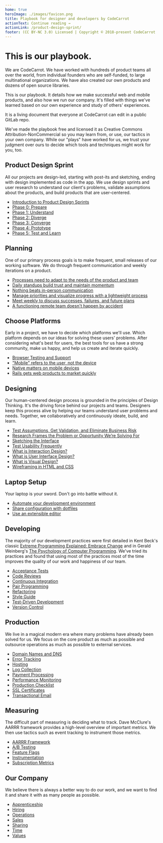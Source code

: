 ```yaml
---
home: true
heroImage: ./images/favicon.png
title: Playbook for designer and developers by CodeCarrot
actionText: Continue reading →
actionLink: /product-design-sprint/
footer: (CC BY-NC 3.0) Licensed | Copyright © 2018-present CodeCarrot
---
```


# This is our playbook.

We are CodeCarrot. We have worked with hundreds of product teams all over the world, from individual founders who are self-funded, to large multinational organizations. We have also created our own products and dozens of open source libraries.

This is our playbook. It details how we make successful web and mobile products, and also how we run our company. It's filled with things we've learned based on our own experience and study of others' experiences.

It is a living document that everyone at CodeCarrot can edit in a public GitLab repo.

We've made the playbook free and licensed it as Creative Commons Attribution-NonCommercial so you may learn from, or use, our tactics in your own company. While our "plays" have worked for us, we trust your judgment over ours to decide which tools and techniques might work for you, too.

## Product Design Sprint

All our projects are design-led, starting with post-its and sketching, ending with design implemented as code in the app. We use design sprints and user research to understand our client's problems, validate assumptions about the products, and build products that are user-centered.

* [Introduction to Product Design Sprints](/product-design-sprint/)
* [Phase 0: Prepare](/product-design-sprint/phase-0-prepare.md)
* [Phase 1: Understand](/product-design-sprint/phase-1-understand.md)
* [Phase 2: Diverge](/product-design-sprint/phase-2-diverge.md)
* [Phase 3: Converge](/product-design-sprint/phase-3-converge.md)
* [Phase 4: Prototype](/product-design-sprint/phase-4-prototype.md)
* [Phase 5: Test and Learn](/product-design-sprint/phase-5-test-and-learn.md)

## Planning

One of our primary process goals is to make frequent, small releases of our working software. We do through frequent communication and weekly iterations on a product.

* [Processes need to adapt to the needs of the product and team](/planning/adapt-and-process.md)
* [Daily standups build trust and maintain momentum](/planning/daily-standups.md)
* [Nothing beats in-person communication](/planning/in-person-communication.md)
* [Manage priorities and visualize progress with a lightweight process](/planning/manage-priorities.md)
* [Meet weekly to discuss successes, failures, and future plans](/planning/weekly-meetings.md)
* [A functioning remote team doesn't happen by accident](/planning/working-remotely.md)

## Choose Platforms

Early in a project, we have to decide which platforms we'll use. Which platform depends on our ideas for solving these users' problems. After considering what's best for users, the best tools for us have a strong community, make us happy, and help us create and iterate quickly.

* [Browser Testing and Support](/choose-platforms/browser-testing-and-support.md)
* ["Mobile" refers to the user, not the device](/choose-platforms/mobile-refers-to-the-user-not-the-device.md)
* [Native matters on mobile devices](/choose-platforms/native-matters-on-mobile-devices.md)
* [Rails gets web products to market quickly](/choose-platforms/rails-gets-web-products-to-market-quickly.md)

## Designing

Our human-centered design process is grounded in the principles of Design Thinking. It's the driving force behind our projects and teams. Designers keep this process alive by helping our teams understand user problems and needs. Together, we collaboratively and continuously ideate, build, and learn.

* [Test Assumptions, Get Validation, and Eliminate Business Risk](/designing/product-validation.md)
* [Research Frames the Problem or Opportunity We’re Solving For](/designing/research.md)
* [Sketching the Interface](/designing/sketching-the-interface.md)
* [Test Usability Frequently](/designing/test-usability.md)
* [What is Interaction Design?](/designing/interaction-design.md)
* [What is User Interface Design?](/designing/user-interface-design.md)
* [What is Visual Design?](/designing/visual-design.md)
* [Wireframing in HTML and CSS](/designing/wireframing.md)

## Laptop Setup

Your laptop is your sword. Don't go into battle without it.

* [Automate your development environment](laptop-setup/automate-your-development-environment.md)
* [Share configuration with dotfiles](laptop-setup/share-configuration-with-dotfiles.md)
* [Use an extensible editor](laptop-setup/use-an-extensible-editor.md)

## Developing

The majority of our development practices were first detailed in Kent Beck's classic [Extreme Programming Explained: Embrace Change](https://www.amazon.com/dp/0321278658) and in Gerald Weinberg's [The Psychology of Computer Programming](https://www.amazon.com/dp/0932633420). We've tried its practices and found that using most of the practices most of the time improves the quality of our work and happiness of our team.

* [Acceptance Tests](/developing/acceptance-tests.md)
* [Code Reviews](/developing/code-reviews.md)
* [Continuous Integration](/developing/continuous-integration.md)
* [Pair Programming](/developing/pair-programming.md)
* [Refactoring](/developing/refactoring.md)
* [Style Guide](/developing/style-guide.md)
* [Test-Driven Development](/developing/test-driven-development.md)
* [Version Control](/developing/version-control.md)

## Production

We live in a magical modern era where many problems have already been solved for us. We focus on the core product as much as possible and outsource operations as much as possible to external services.

* [Domain Names and DNS](/production/domain-names-and-dns.md)
* [Error Tracking](/production/error-tracking.md)
* [Hosting](/production/hosting.md)
* [Log Collection](/production/log-collection.md)
* [Payment Processing](/production/payment-processing.md)
* [Performance Monitoring](/production/performance-monitoring.md)
* [Production Checklist](/production/production-checklist.md)
* [SSL Certificates](/production/ssl-certificates.md)
* [Transactional Email](/production/transactional-email.md)

## Measuring

The difficult part of measuring is deciding what to track. Dave McClure's AARRR framework provides a high-level overview of important metrics. We then use tactics such as event tracking to instrument those metrics.

* [AARRR Framework](/measuring/aarrr.md)
* [A/B Testing](/measuring/a-b-testing.md)
* [Feature Flags](/measuring/feature-flags.md)
* [Instrumentation](/measuring/instrumentation.md)
* [Subscription Metrics](/measuring/subscription-metrics.md)

## Our Company

We believe there is always a better way to do our work, and we want to find it and share it with as many people as possible.

* [Apprenticeship](/our-company/apprenticeship.md)
* [Hiring](/our-company/hiring.md)
* [Operations](/our-company/operations.md)
* [Sales](/our-company/sales.md)
* [Sharing](/our-company/sharing.md)
* [Time](/our-company/time.md)
* [Values](/our-company/values.md)
